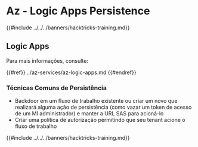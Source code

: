 # Az - Logic Apps Persistence

{{#include ../../../banners/hacktricks-training.md}}

## Logic Apps

Para mais informações, consulte:

{{#ref}}
../az-services/az-logic-apps.md
{{#endref}}

### Técnicas Comuns de Persistência

- Backdoor em um fluxo de trabalho existente ou criar um novo que realizará alguma ação de persistência (como vazar um token de acesso de um MI administrador) e manter a URL SAS para acioná-lo
- Criar uma política de autorização permitindo que seu tenant acione o fluxo de trabalho

{{#include ../../../banners/hacktricks-training.md}}

